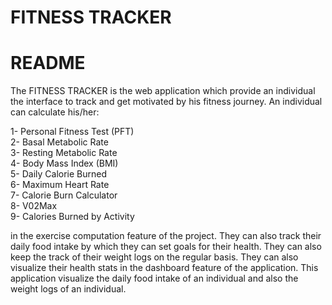 # FITNESS TRACKER

# README


The FITNESS TRACKER is the web application which provide an individual the interface to track and get motivated by his fitness journey. An individual can calculate his/her:


1- Personal Fitness Test (PFT)\
2- Basal Metabolic Rate\
3- Resting Metabolic Rate\
4- Body Mass Index (BMI)\
5- Daily Calorie Burned\
6- Maximum Heart Rate\
7- Calorie Burn Calculator\
8- V02Max\
9- Calories Burned by Activity

in the exercise computation feature of the project. They can also track their daily food intake by which they can set goals for their health. They can also keep the track of their weight logs on the regular basis. They can also visualize their health stats in the dashboard feature of the application. This application visualize the daily food intake of an individual and also the weight logs of an individual.


